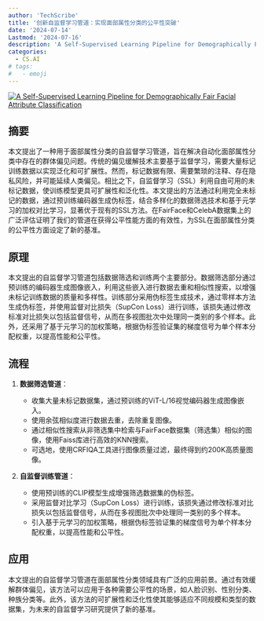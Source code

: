 ```yaml
---
author: 'TechScribe'
title: '创新自监督学习管道：实现面部属性分类的公平性突破'
date: '2024-07-14'
Lastmod: '2024-07-16'
description: 'A Self-Supervised Learning Pipeline for Demographically Fair Facial Attribute Classification'
categories:
  - CS.AI
# tags:
#   - emoji
---
```


[![A Self-Supervised Learning Pipeline for Demographically Fair Facial Attribute Classification](https://arxiv-research-1301205113.cos.ap-guangzhou.myqcloud.com/images/2407.10104v1.pdf_0.jpg)](https://arxiv.org/abs/2407.10104v1)

## 摘要

本文提出了一种用于面部属性分类的自监督学习管道，旨在解决自动化面部属性分类中存在的群体偏见问题。传统的偏见缓解技术主要基于监督学习，需要大量标记训练数据以实现泛化和可扩展性。然而，标记数据有限、需要繁琐的注释、存在隐私风险，并可能延续人类偏见。相比之下，自监督学习（SSL）利用自由可用的未标记数据，使训练模型更具可扩展性和泛化性。本文提出的方法通过利用完全未标记的数据，通过预训练编码器生成伪标签，结合多样化的数据筛选技术和基于元学习的加权对比学习，显著优于现有的SSL方法。在FairFace和CelebA数据集上的广泛评估证明了我们的管道在获得公平性能方面的有效性，为SSL在面部属性分类的公平性方面设定了新的基准。<!--more-->

## 原理

本文提出的自监督学习管道包括数据筛选和训练两个主要部分。数据筛选部分通过预训练的编码器生成图像嵌入，利用这些嵌入进行数据去重和相似性搜索，以增强未标记训练数据的质量和多样性。训练部分采用伪标签生成技术，通过零样本方法生成伪标签，并使用监督对比损失（SupCon Loss）进行训练，该损失通过修改标准对比损失以包括监督信号，从而在多视图批次中处理同一类别的多个样本。此外，还采用了基于元学习的加权策略，根据伪标签验证集的梯度信号为单个样本分配权重，以提高性能和公平性。

## 流程

1. **数据筛选管道**：
   - 收集大量未标记数据集，通过预训练的ViT-L/16视觉编码器生成图像嵌入。
   - 使用余弦相似度进行数据去重，去除重复图像。
   - 通过相似性搜索从非筛选集中检索与FairFace数据集（筛选集）相似的图像，使用Faiss库进行高效的KNN搜索。
   - 可选地，使用CRFIQA工具进行图像质量过滤，最终得到约200K高质量图像。

2. **自监督训练管道**：
   - 使用预训练的CLIP模型生成增强筛选数据集的伪标签。
   - 采用监督对比学习（SupCon Loss）进行训练，该损失通过修改标准对比损失以包括监督信号，从而在多视图批次中处理同一类别的多个样本。
   - 引入基于元学习的加权策略，根据伪标签验证集的梯度信号为单个样本分配权重，以提高性能和公平性。

## 应用

本文提出的自监督学习管道在面部属性分类领域具有广泛的应用前景。通过有效缓解群体偏见，该方法可以应用于各种需要公平性的场景，如人脸识别、性别分类、种族分类等。此外，该方法的可扩展性和泛化性使其能够适应不同规模和类型的数据集，为未来的自监督学习研究提供了新的基准。